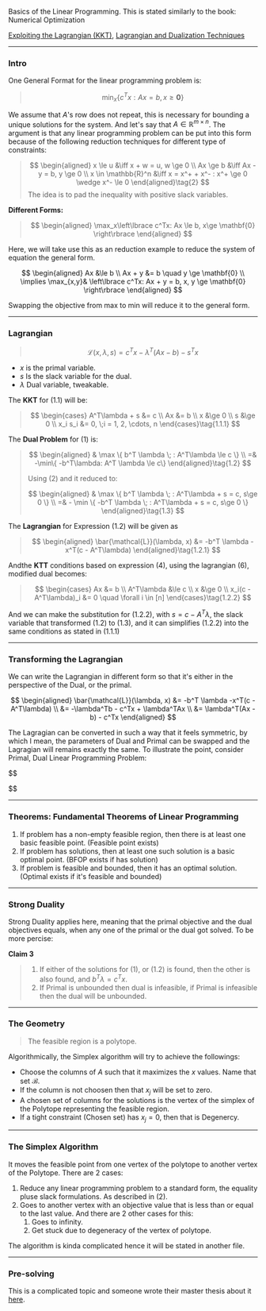 Basics of the Linear Programming. 
This is stated similarly to the book: Numerical Optimization

[Exploiting the Lagrangian (KKT)](Duality%20Remastered/Exploiting%20the%20Lagrangian%20(KKT).md), [Lagrangian and Dualization Techniques](Duality%20Remastered/Lagrangian%20and%20Dualization%20Techniques.md)

---
### **Intro**

One General Format for the linear programming problem is: 

> $$
> \min_x \{c^Tx : Ax = b, x \ge \mathbf{0}\}\tag{1}
> $$

We assume that $A$'s row does not repeat, this is necessary for bounding a unique solutions for the system. And let's say that $A \in \mathbb{R}^{m\times n}$. The argument is that any linear programming problem can be put into this form because of the following reduction techniques for different type of constraints: 

> $$
> \begin{aligned}
>     x \le u &\iff x + w = u, w \ge 0
>     \\
>     Ax \ge b &\iff Ax - y = b, y \ge 0
>     \\
>     x \in \mathbb{R}^n &\iff x = x^+ + x^- : x^+ \ge 0 \wedge x^- \le 0
> \end{aligned}\tag{2}
> $$
> The idea is to pad the inequality with positive slack variables. 

**Different Forms:** 

> $$
> \begin{aligned}
>   \max_x\left\lbrace
>       c^Tx: Ax \le b, x\ge \mathbf{0}
>    \right\rbrace
> \end{aligned}
> $$

Here, we will take use this as an reduction example to reduce the system of equation the general form. 

$$
\begin{aligned}
   Ax &\le b
   \\
   Ax + y &= b \quad y \ge \mathbf{0}
   \\
   \implies \max_{x,y}& \left\lbrace
      c^Tx: Ax + y = b, x, y \ge \mathbf{0}
   \right\rbrace
\end{aligned}
$$

Swapping the objective from max to min will reduce it to the general form. 


---
### **Lagrangian**

> $$
> \mathcal{L}(x, \lambda, s) = c^Tx - \lambda^T(Ax - b) - s^Tx
> \tag{1.1}
> $$

* $x$ is the primal variable. 
* $s$ Is the slack variable for the dual. 
* $\lambda$ Dual variable, tweakable. 


The **KKT** for (1.1) will be: 

> $$
> \begin{cases}
>     A^T\lambda + s &= c
>     \\
>     Ax &= b
>     \\
>     x &\ge 0
>     \\
>     s &\ge 0
>     \\
>     x_i s_i &= 0, \;i = 1, 2, \cdots, n
> \end{cases}\tag{1.1.1}
> $$


The **Dual Problem** for (1) is: 

> $$
> \begin{aligned}
>     & \max \{ b^T \lambda \; :   A^T\lambda \le c \} 
>     \\
>     =& -\min\{ -b^T\lambda: A^T \lambda \le c\} 
> \end{aligned}\tag{1.2}
> $$
> 
> Using (2) and it reduced to: 
> 
> $$
> \begin{aligned}
>     & \max \{ b^T \lambda \; : A^T\lambda + s = c, s\ge 0 \} 
>     \\
>     =& - \min \{
>             -b^T \lambda \; : A^T\lambda + s = c, s\ge 0 
>         \}
> \end{aligned}\tag{1.3}
> $$


The **Lagrangian** for Expression (1.2) will be given as 

> $$
> \begin{aligned}
>     \bar{\mathcal{L}}(\lambda, x) &= -b^T \lambda -x^T(c - A^T\lambda)
> \end{aligned}\tag{1.2.1}
> $$

Andthe **KTT** conditions based on expression (4), using the lagrangian (6), modified dual becomes: 

> $$
> \begin{cases}
>     Ax &= b 
>     \\
>     A^T\lambda &\le c 
>     \\
>     x &\ge 0
>     \\
>     x_i(c - A^T\lambda)_i &= 0 \quad \forall i \in [n]
> \end{cases}\tag{1.2.2}
> $$

And we can make the substitution for (1.2.2), with $s = c - A^T\lambda$, the slack variable that transformed (1.2) to (1.3), and it can simplifies (1.2.2) into the same conditions as stated in (1.1.1)

---
### **Transforming the Lagrangian**

We can write the Lagrangian in different form so that it's either in the perspective of the Dual, or the primal. 

$$
\begin{aligned}
   \bar{\mathcal{L}}(\lambda, x) &= -b^T \lambda -x^T(c - A^T\lambda)
   \\
   &= -\lambda^Tb - c^Tx + \lambda^TAx
   \\
   &= \lambda^T(Ax - b) - c^Tx
\end{aligned}
$$

The Lagragian can be converted in such a way that it feels symmetric, by which I mean, the parameters of Dual and Primal can be swapped and the Lagragian will remains exactly the same. To illustrate the point, consider Primal, Dual Linear Programming Problem: 

$$

$$

---
### **Theorems: Fundamental Theorems of Linear Programming**

1. If problem has a non-empty feasible region, then there is at least one basic feasible point. (Feasible point exists)
2. If problem has solutions, then at least one such solution is a basic optimal point. (BFOP exists if has solution)
3. If problem is feasible and bounded, then it has an optimal solution. (Optimal exists if it's feasible and bounded)

---
### **Strong Duality** 

Strong Duality applies here, meaning that the primal objective and the dual objectives equals, when any one of the primal or the dual got solved. To be more percise: 

**Claim 3**

> 1.  If either of the solutions for (1), or (1.2) is found, then the other is also found, and $b^T\lambda = c^Tx$. 
> 2. If Primal is unbounded then dual is infeasible, if Primal is infeasible then the dual will be unbounded. 

---
### **The Geometry**

> The feasible region is a polytope. 

Algorithmically, the Simplex algorithm will try to achieve the followings: 

* Choose the columns of $A$ such that it maximizes the $x$ values. Name that set $\mathcal{B}$. 
* If the column is not choosen then that $x_j$ will be set to zero. 
* A chosen set of columns for the solutions is the vertex of the simplex of the Polytope representing the feasible region. 
* If a tight constraint (Chosen set) has $x_j = 0$, then that is Degenercy. 


---
### **The Simplex Algorithm**

It moves the feasible point from one vertex of the polytope to another vertex of the Polytope. There are 2 cases: 

1. Reduce any linear programming problem to a standard form, the equality pluse slack formulations. As described in (2). 
2. Goes to another vertex with an objective value that is less than or equal to the last value. And there are 2 other cases for this:
   1. Goes to infinity. 
   2. Get stuck due to degeneracy of the vertex of polytope. 

The algorithm is kinda complicated hence it will be stated in another file. 


---
### **Pre-solving**

This is a complicated topic and someone wrote their master thesis about it [here](http://etd.fcla.edu/UF/UFE1000157/sadhana_v.pdf). 
